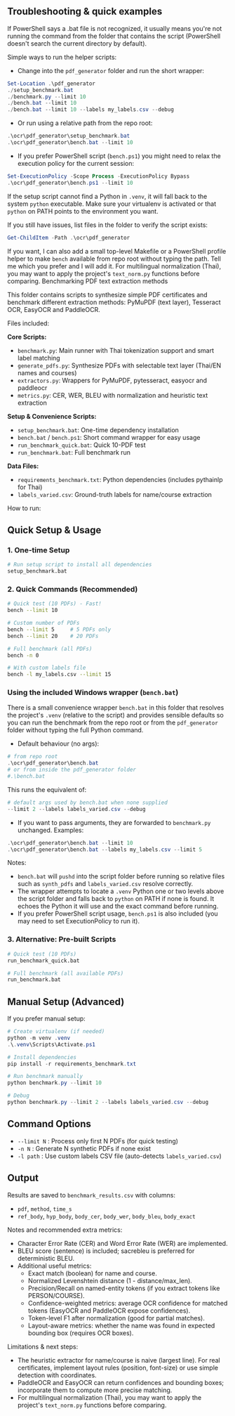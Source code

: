 ## Troubleshooting & quick examples

If PowerShell says a .bat file is not recognized, it usually means you're not running the command from the folder that contains the script (PowerShell doesn't search the current directory by default).

Simple ways to run the helper scripts:

- Change into the `pdf_generator` folder and run the short wrapper:

```powershell
Set-Location .\pdf_generator
./setup_benchmark.bat
./benchmark.py --limit 10
./bench.bat --limit 10
./bench.bat --limit 10 --labels my_labels.csv --debug
```

- Or run using a relative path from the repo root:

```powershell
.\ocr\pdf_generator\setup_benchmark.bat
.\ocr\pdf_generator\bench.bat --limit 10
```

- If you prefer PowerShell script (`bench.ps1`) you might need to relax the execution policy for the current session:

```powershell
Set-ExecutionPolicy -Scope Process -ExecutionPolicy Bypass
.\ocr\pdf_generator\bench.ps1 --limit 10
```

If the setup script cannot find a Python in `.venv`, it will fall back to the system `python` executable. Make sure your virtualenv is activated or that `python` on PATH points to the environment you want.

If you still have issues, list files in the folder to verify the script exists:

```powershell
Get-ChildItem -Path .\ocr\pdf_generator
```

If you want, I can also add a small top-level Makefile or a PowerShell profile helper to make `bench` available from repo root without typing the path. Tell me which you prefer and I will add it.
For multilingual normalization (Thai), you may want to apply the project's `text_norm.py` functions before comparing.
Benchmarking PDF text extraction methods

This folder contains scripts to synthesize simple PDF certificates and benchmark different extraction methods: PyMuPDF (text layer), Tesseract OCR, EasyOCR and PaddleOCR.

Files included:

**Core Scripts:**

- `benchmark.py`: Main runner with Thai tokenization support and smart label matching
- `generate_pdfs.py`: Synthesize PDFs with selectable text layer (Thai/EN names and courses)
- `extractors.py`: Wrappers for PyMuPDF, pytesseract, easyocr and paddleocr
- `metrics.py`: CER, WER, BLEU with normalization and heuristic text extraction

**Setup & Convenience Scripts:**

- `setup_benchmark.bat`: One-time dependency installation
- `bench.bat` / `bench.ps1`: Short command wrapper for easy usage
- `run_benchmark_quick.bat`: Quick 10-PDF test
- `run_benchmark.bat`: Full benchmark run

**Data Files:**

- `requirements_benchmark.txt`: Python dependencies (includes pythainlp for Thai)
- `labels_varied.csv`: Ground-truth labels for name/course extraction

How to run:

## Quick Setup & Usage

### 1. One-time Setup

```bash
# Run setup script to install all dependencies
setup_benchmark.bat
```

### 2. Quick Commands (Recommended)

```bash
# Quick test (10 PDFs) - Fast!
bench --limit 10

# Custom number of PDFs
bench --limit 5     # 5 PDFs only
bench --limit 20    # 20 PDFs

# Full benchmark (all PDFs)
bench -n 0

# With custom labels file
bench -l my_labels.csv --limit 15
```

### Using the included Windows wrapper (`bench.bat`)

There is a small convenience wrapper `bench.bat` in this folder that resolves the project's `.venv` (relative to the script) and provides sensible defaults so you can run the benchmark from the repo root or from the `pdf_generator` folder without typing the full Python command.

- Default behaviour (no args):

```powershell
# from repo root
.\ocr\pdf_generator\bench.bat
# or from inside the pdf_generator folder
#.\bench.bat
```

This runs the equivalent of:

```powershell
# default args used by bench.bat when none supplied
--limit 2 --labels labels_varied.csv --debug
```

- If you want to pass arguments, they are forwarded to `benchmark.py` unchanged. Examples:

```powershell
.\ocr\pdf_generator\bench.bat --limit 10
.\ocr\pdf_generator\bench.bat --labels my_labels.csv --limit 5
```

Notes:

- `bench.bat` will `pushd` into the script folder before running so relative files such as `synth_pdfs` and `labels_varied.csv` resolve correctly.
- The wrapper attempts to locate a `.venv` Python one or two levels above the script folder and falls back to `python` on PATH if none is found. It echoes the Python it will use and the exact command before running.
- If you prefer PowerShell script usage, `bench.ps1` is also included (you may need to set ExecutionPolicy to run it).

### 3. Alternative: Pre-built Scripts

```bash
# Quick test (10 PDFs)
run_benchmark_quick.bat

# Full benchmark (all available PDFs)
run_benchmark.bat
```

## Manual Setup (Advanced)

If you prefer manual setup:

```powershell
# Create virtualenv (if needed)
python -m venv .venv
.\.venv\Scripts\Activate.ps1

# Install dependencies
pip install -r requirements_benchmark.txt

# Run benchmark manually
python benchmark.py --limit 10

# Debug
python benchmark.py --limit 2 --labels labels_varied.csv --debug
```

## Command Options

- `--limit N` : Process only first N PDFs (for quick testing)
- `-n N` : Generate N synthetic PDFs if none exist
- `-l path` : Use custom labels CSV file (auto-detects `labels_varied.csv`)

## Output

Results are saved to `benchmark_results.csv` with columns:

- `pdf`, `method`, `time_s`
- `ref_body`, `hyp_body`, `body_cer`, `body_wer`, `body_bleu`, `body_exact`

Notes and recommended extra metrics:

- Character Error Rate (CER) and Word Error Rate (WER) are implemented.
- BLEU score (sentence) is included; sacrebleu is preferred for deterministic BLEU.
- Additional useful metrics:
  - Exact match (boolean) for name and course.
  - Normalized Levenshtein distance (1 - distance/max_len).
  - Precision/Recall on named-entity tokens (if you extract tokens like PERSON/COURSE).
  - Confidence-weighted metrics: average OCR confidence for matched tokens (EasyOCR and PaddleOCR expose confidences).
  - Token-level F1 after normalization (good for partial matches).
  - Layout-aware metrics: whether the name was found in expected bounding box (requires OCR boxes).

Limitations & next steps:

- The heuristic extractor for name/course is naive (largest line). For real certificates, implement layout rules (position, font-size) or use simple detection with coordinates.
- PaddleOCR and EasyOCR can return confidences and bounding boxes; incorporate them to compute more precise matching.
- For multilingual normalization (Thai), you may want to apply the project's `text_norm.py` functions before comparing.
